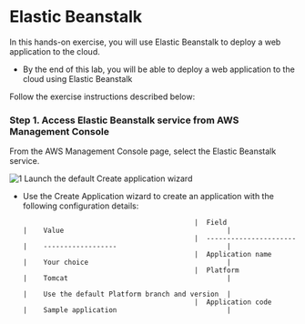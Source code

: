 # Elastic Beanstalk

In this hands-on exercise, you will use Elastic Beanstalk to deploy a web application to the cloud.

* By the end of this lab, you will be able to deploy a web application to the cloud using Elastic Beanstalk

Follow the exercise instructions described below:

### Step 1. Access Elastic Beanstalk service from AWS Management Console

From the AWS Management Console page, select the Elastic Beanstalk service.
            
 ![1](https://user-images.githubusercontent.com/94189602/221556080-22ced200-9ba5-4d7d-9769-0dc1925cab5f.PNG)
                        Launch the default Create application wizard

* Use the Create Application wizard to create an application with the following configuration details:

                                                |  Field	              |    Value                                        |
                                                |  ---------------------- |    ------------------                           |
                                                |  Application name       |    Your choice                                  |
                                                |  Platform	              |    Tomcat                                       |
                                                                          |    Use the default Platform branch and version  | 
                                                |  Application code       |    Sample application                           |
